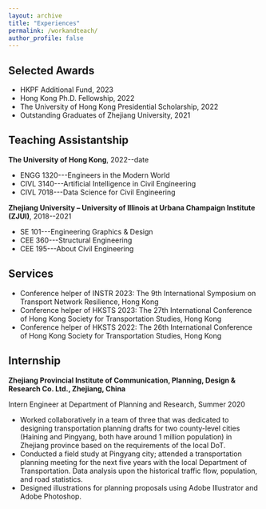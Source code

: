 ```yaml
---
layout: archive
title: "Experiences"
permalink: /workandteach/
author_profile: false
---
```


## Selected Awards
- HKPF Additional Fund, 2023
- Hong Kong Ph.D. Fellowship, 2022
- The University of Hong Kong Presidential Scholarship, 2022
- Outstanding Graduates of Zhejiang University, 2021

## Teaching Assistantship
**The University of Hong Kong**, 2022--date
- ENGG 1320---Engineers in the Modern World
- CIVL 3140---Artificial Intelligence in Civil Engineering
- CIVL 7018---Data Science for Civil Engineering

**Zhejiang University – University of Illinois at Urbana Champaign Institute (ZJUI)**, 2018--2021
- SE 101---Engineering Graphics & Design
- CEE 360---Structural Engineering
- CEE 195---About Civil Engineering

## Services
- Conference helper of INSTR 2023: The 9th International Symposium on Transport Network Resilience, Hong Kong
- Conference helper of HKSTS 2023: The 27th International Conference of Hong Kong Society for Transportation Studies, Hong Kong
- Conference helper of HKSTS 2022: The 26th International Conference of Hong Kong Society for Transportation Studies, Hong Kong

## Internship
**Zhejiang Provincial Institute of Communication, Planning, Design & Research Co. Ltd., Zhejiang, China**

Intern Engineer at Department of Planning and Research, Summer 2020

- Worked collaboratively in a team of three that was dedicated to designing transportation planning drafts for two county-level cities (Haining and Pingyang, both have around 1 million population) in Zhejiang province based on the requirements of the local DoT.<br>
- Conducted a field study at Pingyang city; attended a transportation planning meeting for the next five years with the local Department of Transportation. Data analysis upon the historical traffic flow, population, and road statistics.<br>
- Designed illustrations for planning proposals using Adobe Illustrator and Adobe Photoshop.<br>
